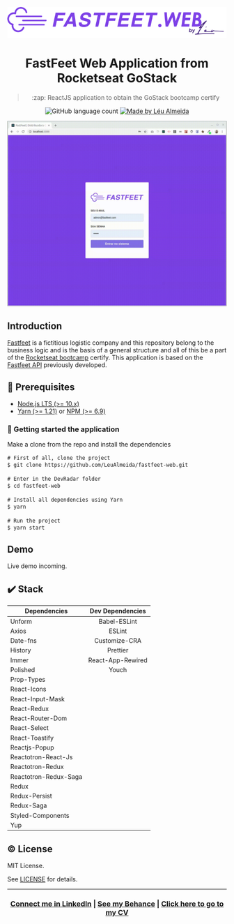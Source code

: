 <p align="center">
<img alt="FastFeet" src="github/logo.png" />
</p>

<h1 align="center">FastFeet Web Application from Rocketseat GoStack</h1>

<blockquote align="center">
:zap: ReactJS application to obtain the GoStack bootcamp certify
</blockquote>

<p align="center">
  <img alt="GitHub language count" src="https://img.shields.io/github/languages/count/LeuAlmeida/fastfeet-web?color=%2304D361">

  <a href="https://leunardo.dev">
    <img alt="Made by Léu Almeida" src="https://img.shields.io/badge/made%20by-Léu%20Almeida-%2304D361">
  </a>
</p>

<p align="center">
<img alt="FastFeet presentation" src="./github/animation.gif" />
</p>

## Introduction

[Fastfeet](https://github.com/LeuAlmeida/fastfeet-web) is a fictitious logistic company and this repository belong to the business logic and is the basis of a general structure and all of this be a part of the [Rocketseat bootcamp](https://github.com/rocketseat) certify.
This application is based on the [Fastfeet API](https://github.com/LeuAlmeida/fastfeet.api) previously developed.

## :electric_plug: Prerequisites

- [Node.js LTS (>= 10.x)](https://nodejs.org/)
- [Yarn (>= 1.21)](https://yarnpkg.com/) or [NPM (>= 6.9)](https://www.npmjs.com/)

### :closed_lock_with_key: Getting started the application

Make a clone from the repo and install the dependencies

```shell
# First of all, clone the project
$ git clone https://github.com/LeuAlmeida/fastfeet-web.git

# Enter in the DevRadar folder
$ cd fastfeet-web

# Install all dependencies using Yarn
$ yarn

# Run the project
$ yarn start
```

## Demo

Live demo incoming.

<!-- You can try a DevRadar online demo in [https://1dois.com.br/devradar](https://1dois.com.br/devradar) (without navigator current location) -->

## :heavy_check_mark: Stack

| Dependencies          | Dev Dependencies            |
| --------------------  | :-------------------------: |
| Unform                |         Babel-ESLint        |
| Axios                 |           ESLint            |
| Date-fns              |         Customize-CRA       |
| History               |          Prettier           |
| Immer                 |       React-App-Rewired     |
| Polished              |            Youch            |
| Prop-Types            |                             |
| React-Icons           |                             |
| React-Input-Mask      |                             |
| React-Redux           |                             |
| React-Router-Dom      |                             |
| React-Select          |                             |
| React-Toastify        |                             |
| Reactjs-Popup         |                             |
| Reactotron-React-Js   |                             |
| Reactotron-Redux      |                             |
| Reactotron-Redux-Saga |                             |
| Redux                 |                             |
| Redux-Persist         |                             |
| Redux-Saga            |                             |
| Styled-Components     |                             |
| Yup                   |                             |

## :copyright: License

MIT License.

See [LICENSE](LICENSE) for details.

<hr/>

<h3 align="center">
<a href="http://linkedin.com/in/leonardoalmeida99">Connect me in LinkedIn</a> | <a href="http://behance.net/almeida99">See my Behance</a> | <a href="https://leunardo.dev">Click here to go to my CV</a>
</h3>
